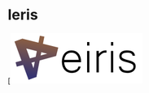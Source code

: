 # Ieris
[![Ieris](https://github.com/FR0E6HNIZCLL02SUMFWY/Ieris-Remastered/blob/master/icon/banner.png?raw=true)
